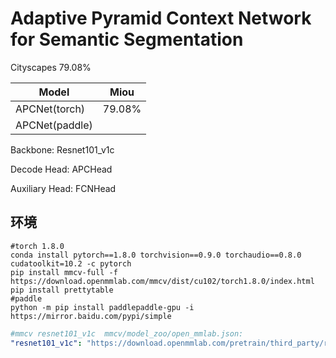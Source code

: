 # Adaptive Pyramid Context Network for Semantic Segmentation

Cityscapes 79.08%

| Model          | Miou   |
| -------------- | ------ |
| APCNet(torch)  | 79.08% |
| APCNet(paddle) |        |



Backbone: Resnet101_v1c

Decode Head: APCHead 

Auxiliary Head: FCNHead

## 环境



```shell
#torch 1.8.0
conda install pytorch==1.8.0 torchvision==0.9.0 torchaudio==0.8.0 cudatoolkit=10.2 -c pytorch
pip install mmcv-full -f https://download.openmmlab.com/mmcv/dist/cu102/torch1.8.0/index.html
pip install prettytable
#paddle
python -m pip install paddlepaddle-gpu -i https://mirror.baidu.com/pypi/simple
```











```yml
#mmcv resnet101_v1c  mmcv/model_zoo/open_mmlab.json:
"resnet101_v1c": "https://download.openmmlab.com/pretrain/third_party/resnet101_v1c-e67eebb6.pth"
```



